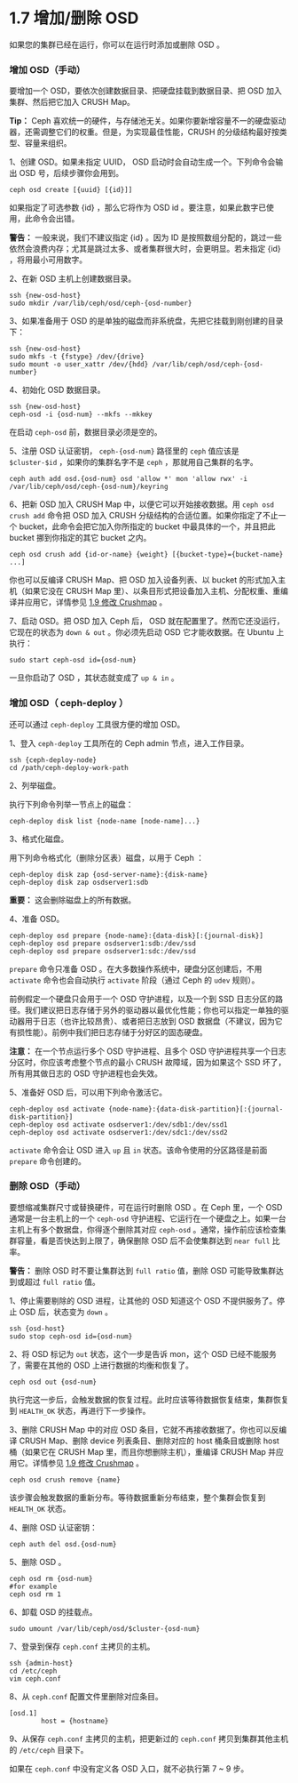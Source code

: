 # 1.7 增加/删除 OSD

如果您的集群已经在运行，你可以在运行时添加或删除 OSD 。

### 增加 OSD（手动）

要增加一个 OSD，要依次创建数据目录、把硬盘挂载到数据目录、把 OSD 加入集群、然后把它加入 CRUSH Map。

**Tip：** Ceph 喜欢统一的硬件，与存储池无关。如果你要新增容量不一的硬盘驱动器，还需调整它们的权重。但是，为实现最佳性能，CRUSH 的分级结构最好按类型、容量来组织。

1、创建 OSD。如果未指定 UUID， OSD 启动时会自动生成一个。下列命令会输出 OSD 号，后续步骤你会用到。

	ceph osd create [{uuid} [{id}]]

如果指定了可选参数 {id} ，那么它将作为 OSD id 。要注意，如果此数字已使用，此命令会出错。

**警告：** 一般来说，我们不建议指定 {id} 。因为 ID 是按照数组分配的，跳过一些依然会浪费内存；尤其是跳过太多、或者集群很大时，会更明显。若未指定 {id} ，将用最小可用数字。

2、在新 OSD 主机上创建数据目录。

    ssh {new-osd-host}
    sudo mkdir /var/lib/ceph/osd/ceph-{osd-number}

3、如果准备用于 OSD 的是单独的磁盘而非系统盘，先把它挂载到刚创建的目录下：

    ssh {new-osd-host}
    sudo mkfs -t {fstype} /dev/{drive}
    sudo mount -o user_xattr /dev/{hdd} /var/lib/ceph/osd/ceph-{osd-number}

4、初始化 OSD 数据目录。

	ssh {new-osd-host}
	ceph-osd -i {osd-num} --mkfs --mkkey

在启动 `ceph-osd` 前，数据目录必须是空的。

5、注册 OSD 认证密钥， `ceph-{osd-num}` 路径里的 `ceph` 值应该是 `$cluster-$id` ，如果你的集群名字不是 `ceph` ，那就用自己集群的名字。

	ceph auth add osd.{osd-num} osd 'allow *' mon 'allow rwx' -i /var/lib/ceph/osd/ceph-{osd-num}/keyring

6、把新 OSD 加入 CRUSH Map 中，以便它可以开始接收数据。用 `ceph osd crush add` 命令把 OSD 加入 CRUSH 分级结构的合适位置。如果你指定了不止一个 bucket，此命令会把它加入你所指定的 bucket 中最具体的一个，并且把此 bucket 挪到你指定的其它 bucket 之内。

	ceph osd crush add {id-or-name} {weight} [{bucket-type}={bucket-name} ...]

你也可以反编译 CRUSH Map、把 OSD 加入设备列表、以 bucket 的形式加入主机（如果它没在 CRUSH Map 里）、以条目形式把设备加入主机、分配权重、重编译并应用它，详情参见 [1.9 修改 Crushmap](./modify_crushmap.md) 。

7、启动 OSD。把 OSD 加入 Ceph 后， OSD 就在配置里了。然而它还没运行，它现在的状态为 `down & out` 。你必须先启动 OSD 它才能收数据。在 Ubuntu 上执行：

	sudo start ceph-osd id={osd-num}

一旦你启动了 OSD ，其状态就变成了 `up & in` 。

### 增加 OSD（ ceph-deploy ）

还可以通过 `ceph-deploy` 工具很方便的增加 OSD。

1、登入 `ceph-deploy` 工具所在的 Ceph admin 节点，进入工作目录。

	ssh {ceph-deploy-node}
	cd /path/ceph-deploy-work-path

2、列举磁盘。

执行下列命令列举一节点上的磁盘：

	ceph-deploy disk list {node-name [node-name]...}

3、格式化磁盘。

用下列命令格式化（删除分区表）磁盘，以用于 Ceph ：

    ceph-deploy disk zap {osd-server-name}:{disk-name}
    ceph-deploy disk zap osdserver1:sdb

**重要：** 这会删除磁盘上的所有数据。

4、准备 OSD。

    ceph-deploy osd prepare {node-name}:{data-disk}[:{journal-disk}]
    ceph-deploy osd prepare osdserver1:sdb:/dev/ssd
	ceph-deploy osd prepare osdserver1:sdc:/dev/ssd

`prepare` 命令只准备 OSD 。在大多数操作系统中，硬盘分区创建后，不用 `activate` 命令也会自动执行 `activate` 阶段（通过 Ceph 的 `udev` 规则）。

前例假定一个硬盘只会用于一个 OSD 守护进程，以及一个到 SSD 日志分区的路径。我们建议把日志存储于另外的驱动器以最优化性能；你也可以指定一单独的驱动器用于日志（也许比较昂贵）、或者把日志放到 OSD 数据盘（不建议，因为它有损性能）。前例中我们把日志存储于分好区的固态硬盘。

**注意：** 在一个节点运行多个 OSD 守护进程、且多个 OSD 守护进程共享一个日志分区时，你应该考虑整个节点的最小 CRUSH 故障域，因为如果这个 SSD 坏了，所有用其做日志的 OSD 守护进程也会失效。

5、准备好 OSD 后，可以用下列命令激活它。

	ceph-deploy osd activate {node-name}:{data-disk-partition}[:{journal-disk-partition}]
	ceph-deploy osd activate osdserver1:/dev/sdb1:/dev/ssd1
	ceph-deploy osd activate osdserver1:/dev/sdc1:/dev/ssd2

`activate` 命令会让 OSD 进入 `up` 且 `in` 状态。该命令使用的分区路径是前面 `prepare` 命令创建的。

### 删除 OSD（手动）

要想缩减集群尺寸或替换硬件，可在运行时删除 OSD 。在 Ceph 里，一个 OSD 通常是一台主机上的一个 `ceph-osd` 守护进程、它运行在一个硬盘之上。如果一台主机上有多个数据盘，你得逐个删除其对应 `ceph-osd` 。通常，操作前应该检查集群容量，看是否快达到上限了，确保删除 OSD 后不会使集群达到 `near full` 比率。

**警告：** 删除 OSD 时不要让集群达到 `full ratio` 值，删除 OSD 可能导致集群达到或超过 `full ratio` 值。

1、停止需要剔除的 OSD 进程，让其他的 OSD 知道这个 OSD 不提供服务了。停止 OSD 后，状态变为 `down` 。

	ssh {osd-host}
    sudo stop ceph-osd id={osd-num}

2、将 OSD 标记为 `out` 状态，这个一步是告诉 mon，这个 OSD 已经不能服务了，需要在其他的 OSD 上进行数据的均衡和恢复了。

	ceph osd out {osd-num}

执行完这一步后，会触发数据的恢复过程。此时应该等待数据恢复结束，集群恢复到 `HEALTH_OK` 状态，再进行下一步操作。

3、删除 CRUSH Map 中的对应 OSD 条目，它就不再接收数据了。你也可以反编译 CRUSH Map、删除 device 列表条目、删除对应的 host 桶条目或删除 host 桶（如果它在 CRUSH Map 里，而且你想删除主机），重编译 CRUSH Map 并应用它。详情参见 [1.9 修改 Crushmap](./modify_crushmap.md) 。

	ceph osd crush remove {name}

该步骤会触发数据的重新分布。等待数据重新分布结束，整个集群会恢复到 `HEALTH_OK` 状态。

4、删除 OSD 认证密钥：

	ceph auth del osd.{osd-num}

5、删除 OSD 。

	ceph osd rm {osd-num}
	#for example
	ceph osd rm 1

6、卸载 OSD 的挂载点。
	
	sudo umount /var/lib/ceph/osd/$cluster-{osd-num}

7、登录到保存 `ceph.conf` 主拷贝的主机。

    ssh {admin-host}
    cd /etc/ceph
    vim ceph.conf

8、从 `ceph.conf` 配置文件里删除对应条目。

	[osd.1]
        	host = {hostname}

9、从保存 `ceph.conf` 主拷贝的主机，把更新过的 `ceph.conf` 拷贝到集群其他主机的 `/etc/ceph` 目录下。

如果在 `ceph.conf` 中没有定义各 OSD 入口，就不必执行第 7 ~ 9 步。
